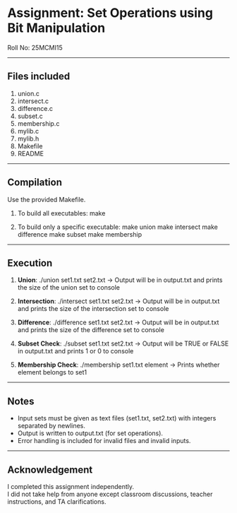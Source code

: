 # Assignment: Set Operations using Bit Manipulation

Roll No: 25MCMI15

---

## Files included

1. union.c
2. intersect.c
3. difference.c
4. subset.c
5. membership.c
6. mylib.c
7. mylib.h
8. Makefile
9. README

---

## Compilation

Use the provided Makefile.

1. To build all executables:
   make

2. To build only a specific executable:
   make union
   make intersect
   make difference
   make subset
   make membership

---

## Execution

1. **Union**:
   ./union set1.txt set2.txt
   → Output will be in output.txt and prints the size of the union set to console

2. **Intersection**:
   ./intersect set1.txt set2.txt
   → Output will be in output.txt and prints the size of the intersection set to console

3. **Difference**:
   ./difference set1.txt set2.txt
   → Output will be in output.txt and prints the size of the difference set to console

4. **Subset Check**:
   ./subset set1.txt set2.txt
   → Output will be TRUE or FALSE in output.txt and prints 1 or 0 to console

5. **Membership Check**:
   ./membership set1.txt element
   → Prints whether element belongs to set1

---

## Notes

- Input sets must be given as text files (set1.txt, set2.txt) with integers separated by newlines.
- Output is written to output.txt (for set operations).
- Error handling is included for invalid files and invalid inputs.

---

## Acknowledgement

I completed this assignment independently.  
I did not take help from anyone except classroom discussions, teacher instructions, and TA clarifications.
